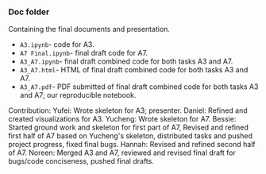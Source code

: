 ### Doc folder

Containing the final documents and presentation.
* `A3.ipynb`- code for A3. 
* `A7 Final.ipynb`- final draft code for A7.
* `A3_A7.ipynb`- final draft combined code for both tasks A3 and A7.
* `A3_A7.html`- HTML of final draft combined code for both tasks A3 and A7.
* `A3_A7.pdf`- PDF submitted of final draft combined code for both tasks A3 and A7; our reproducible notebook.  

Contribution:
Yufei: Wrote skeleton for A3; presenter.
Daniel: Refined and created visualizations for A3.
Yucheng: Wrote skeleton for A7.
Bessie: Started ground work and skeleton for first part of A7, Revised and refined first half of A7 based on Yucheng's skeleton, distributed tasks and pushed project progress, fixed final bugs.
Hannah: Revised and refined second half of A7.
Noreen: Merged A3 and A7, reviewed and revised final draft for bugs/code conciseness, pushed final drafts.

